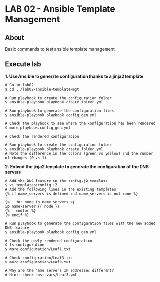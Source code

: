 # LAB 02 - Ansible Template Management

## About

Basic commands to test ansible template management

## Execute lab

__1. Use Ansible to generate configuration thanks to a jinja2 template__

```shell
# Go to lab02
$ cd ../lab02-ansible-template-mgt

# Run playbook to create the configuration folder
$ ansible-playbook playbook.create.folder.yml

# Run playbook to generate the configuration files
$ ansible-playbook playbook.config_gen.yml

# Check the playbook to see where the configuration has been rendered
$ more playbook.config_gen.yml

# Check the rendered configuration

# Run playbook to create the configuration folder
$ ansible-playbook playbook.create.folder.yml
# Note the difference in the colors (green vs yellow) and the number of changes (0 vs 1)
```

__2. Extend the jinja2 template to generate the configuration of the DNS servers__

```shell
# Add the DNS feature in the config.j2 template
$ vi templates/config.j2
# Add the following lines in the existing templates
{% if name_servers is defined and name_servers is not none %}
!
{%   for node in name_servers %}
ip name-server {{ node }}
{%   endfor %}
{% endif %}

# Run playbook to generate the configuration files with the new added DNS feature
$ ansible-playbook playbook.config_gen.yml

# Check the newly rendered configuration
$ ls configuration
$ more configuration/Leaf1.txt

# Check configuration/Leaf3.txt
$ more configuration/Leaf3.txt

# Why are the name servers IP addresses different?
# Hint: check host_vars/Leaf3.yml
```